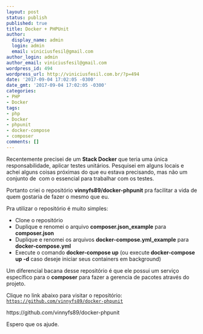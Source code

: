 ```yaml
---
layout: post
status: publish
published: true
title: Docker + PHPUnit
author:
  display_name: admin
  login: admin
  email: viniciusfesil@gmail.com
author_login: admin
author_email: viniciusfesil@gmail.com
wordpress_id: 494
wordpress_url: http://viniciusfesil.com.br/?p=494
date: '2017-09-04 17:02:05 -0300'
date_gmt: '2017-09-04 17:02:05 -0300'
categories:
- PHP
- Docker
tags:
- php
- Docker
- phpunit
- docker-compose
- composer
comments: []
---
```

<p>Recentemente precisei de um <strong>Stack Docker</strong> que teria uma &uacute;nica responsabilidade, aplicar testes unit&aacute;rios. Pesquisei em alguns locais e achei alguns coisas pr&oacute;ximas do que eu estava precisando, mas n&atilde;o um conjunto de &nbsp;com o essencial para trabalhar com os testes.</p>
<p>Portanto criei o reposit&oacute;rio <strong>vinnyfs89/docker-phpunit</strong> pra facilitar a vida de quem gostaria de fazer o mesmo que eu.</p>
<p>Pra utilizar o reposit&oacute;rio &eacute; muito simples:</p>
<ul>
<li>Clone o reposit&oacute;rio</li>
<li>Duplique e renomei o arquivo <strong>composer.json_example</strong> para <strong>composer.json</strong></li>
<li>Duplique e renomei os arquivos <strong>docker-compose.yml_example</strong> para <strong>docker-compose.yml</strong></li>
<li>Execute o comando <strong>docker-compose up</strong> (ou execute<strong> docker-compose up -d</strong> caso deseje iniciar seus containers em background)</li>
</ul>
<p>Um diferencial bacana desse reposit&oacute;rio &eacute; que ele possui um servi&ccedil;o espec&iacute;fico para o <strong>composer</strong> para fazer a gerencia de pacotes atrav&eacute;s do projeto.</p>
<p>Clique no link abaixo para visitar o reposit&oacute;rio: <a href="https://github.com/vinnyfs89/docker-phpunit"><code>https://github.com/vinnyfs89/docker-phpunit</code></a></p>
<p>https://github.com/vinnyfs89/docker-phpunit</p>
<p>Espero que os ajude.</p>
<p>&nbsp;</p>
